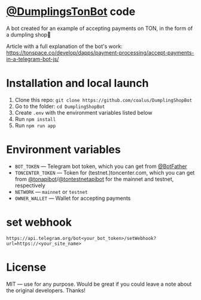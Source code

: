 # [@DumplingsTonBot](https://t.me/DumplingsTonBot) code

A bot created for an example of accepting payments on TON, in the form of a dumpling shop🥟

Article with a full explanation of the bot's work: https://tonspace.co/develop/dapps/payment-processing/accept-payments-in-a-telegram-bot-js/

# Installation and local launch

1. Clone this repo: `git clone https://github.com/coalus/DumplingShopBot`
2. Go to the folder: `cd DumplingShopBot`
3. Create `.env` with the environment variables listed below
4. Run `npm install`
5. Run `npm run app`

# Environment variables

- `BOT_TOKEN` — Telegram bot token, which you can get from [@BotFather](https://t.me/BotFather)
- `TONCENTER_TOKEN` — Token for (testnet.)toncenter.com, which you can get from [@tonapibot](https://t.me/tonapibot)/[@tontestnetapibot](https://t.me/tontestnetapibot) for the mainnet and testnet, respectively
- `NETWORK` — `mainnet` or `testnet`
- `OWNER_WALLET` — Wallet for accepting payments

# set webhook

```
https://api.telegram.org/bot<your_bot_token>/setWebhook?url=https://<your_site_name>
```

# License

MIT — use for any purpose. Would be great if you could leave a note about the original developers. Thanks!
